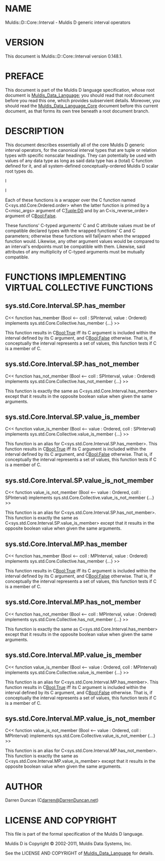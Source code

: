 # NAME

Muldis::D::Core::Interval - Muldis D generic interval operators

# VERSION

This document is Muldis::D::Core::Interval version 0.148.1.

# PREFACE

This document is part of the Muldis D language specification, whose root
document is [Muldis_Data_Language](Muldis_Data_Language.md); you should read that root document before
you read this one, which provides subservient details.  Moreover, you
should read the [Muldis_Data_Language_Core](Muldis_Data_Language_Core.md) document before this current
document, as that forms its own tree beneath a root document branch.

# DESCRIPTION

This document describes essentially all of the core Muldis D generic
interval operators, for the canonical interval types that are tuple or
relation types with specific nonscalar headings.  They can potentially be
used with values of any data type as long as said data type has a (total)
C<order-determination> function defined for it, and all system-defined
conceptually-ordered Muldis D scalar root types do.

I<This documentation is pending.>

I<Most functions that should be in this document are pending.>

Each of these functions is a wrapper over the C<order-determination>
function named C<sys.std.Core.Ordered.order> when the latter function is
primed by a C<misc_args> argument of C<Tuple:D0> and by
an C<is_reverse_order> argument of C<Bool:False>.

These functions' C<SPInterval>-typed arguments' C<min> and C<max> attribute
values must be of compatible declared types with the wrapped functions'
C<topic> and C<other> parameters; otherwise these functions will fail|warn
when the wrapped function would.  Likewise, any other argument values would
be compared to an interval's endpoints must be compatible with them.
Likewise, said attributes of any multiplicity of C<SPInterval>-typed
arguments must be mutually compatible.

# FUNCTIONS IMPLEMENTING VIRTUAL COLLECTIVE FUNCTIONS

## sys.std.Core.Interval.SP.has_member

C<< function has_member (Bool <-- coll : SPInterval, value : Ordered)
implements sys.std.Core.Collective.has_member {...} >>

This function results in C<Bool:True> iff its C<value> argument is included
within the interval defined by its C<coll> argument, and C<Bool:False>
otherwise.  That is, if conceptually the interval represents a set of
values, this function tests if C<value> is a member of C<coll>.

## sys.std.Core.Interval.SP.has_not_member

C<< function has_not_member (Bool <-- coll : SPInterval, value : Ordered)
implements sys.std.Core.Collective.has_not_member {...} >>

This function is exactly the same as C<sys.std.Core.Interval.has_member>
except that it results in the opposite boolean value when given the same
arguments.

## sys.std.Core.Interval.SP.value_is_member

C<< function value_is_member (Bool <-- value : Ordered, coll : SPInterval)
implements sys.std.Core.Collective.value_is_member {...} >>

This function is an alias for C<sys.std.Core.Interval.SP.has_member>.  This
function results in C<Bool:True> iff its C<value> argument is included
within the interval defined by its C<coll> argument, and C<Bool:False>
otherwise.  That is, if conceptually the interval represents a set of
values, this function tests if C<value> is a member of C<coll>.

## sys.std.Core.Interval.SP.value_is_not_member

C<< function value_is_not_member (Bool <--
value : Ordered, coll : SPInterval)
implements sys.std.Core.Collective.value_is_not_member {...} >>

This function is an alias for C<sys.std.Core.Interval.SP.has_not_member>.
This function is exactly the same as
C<sys.std.Core.Interval.SP.value_is_member> except that it
results in the opposite boolean value when given the same arguments.

## sys.std.Core.Interval.MP.has_member

C<< function has_member (Bool <-- coll : MPInterval, value : Ordered)
implements sys.std.Core.Collective.has_member {...} >>

This function results in C<Bool:True> iff its C<value> argument is included
within the interval defined by its C<coll> argument, and C<Bool:False>
otherwise.  That is, if conceptually the interval represents a set of
values, this function tests if C<value> is a member of C<coll>.

## sys.std.Core.Interval.MP.has_not_member

C<< function has_not_member (Bool <-- coll : MPInterval, value : Ordered)
implements sys.std.Core.Collective.has_not_member {...} >>

This function is exactly the same as C<sys.std.Core.Interval.has_member>
except that it results in the opposite boolean value when given the same
arguments.

## sys.std.Core.Interval.MP.value_is_member

C<< function value_is_member (Bool <-- value : Ordered, coll : MPInterval)
implements sys.std.Core.Collective.value_is_member {...} >>

This function is an alias for C<sys.std.Core.Interval.MP.has_member>.  This
function results in C<Bool:True> iff its C<value> argument is included
within the interval defined by its C<coll> argument, and C<Bool:False>
otherwise.  That is, if conceptually the interval represents a set of
values, this function tests if C<value> is a member of C<coll>.

## sys.std.Core.Interval.MP.value_is_not_member

C<< function value_is_not_member (Bool <--
value : Ordered, coll : MPInterval)
implements sys.std.Core.Collective.value_is_not_member {...} >>

This function is an alias for C<sys.std.Core.Interval.MP.has_not_member>.
This function is exactly the same as
C<sys.std.Core.Interval.MP.value_is_member> except that it
results in the opposite boolean value when given the same arguments.

# AUTHOR

Darren Duncan (C<darren@DarrenDuncan.net>)

# LICENSE AND COPYRIGHT

This file is part of the formal specification of the Muldis D language.

Muldis D is Copyright © 2002-2011, Muldis Data Systems, Inc.

See the LICENSE AND COPYRIGHT of [Muldis_Data_Language](Muldis_Data_Language.md) for details.
